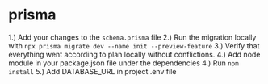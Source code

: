 # prisma

1.) Add your changes to the `schema.prisma` file
2.) Run the migration locally with `npx prisma migrate dev --name init --preview-feature`
3.) Verify that everything went according to plan locally without conflictions.
4.) Add node module in your package.json file under the dependencies
4.) Run `npm install`
5.) Add DATABASE_URL in project .env file
